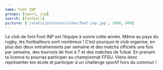 ```yaml
---
name: Foot INP
groups: [sport, inp]
search: [football]
picture: ['/static/pictures/clubs/foot-inp.jpg', 1600, 800]
---
```

Le club de foot Foot INP est l’équipe à suivre cette année. Même au pays du rugby, les footballeurs sont nombreux ! C’est pourquoi le club organise, en plus des deux entraînements par semaine et des matchs officiels une fois par semaine, des tournois de foot à 7 et des matches de futsal. En prenant ta licence tu pourras participer au championnat FFSU. Viens donc représenter ton école et participer à un challenge sportif hors du commun !
